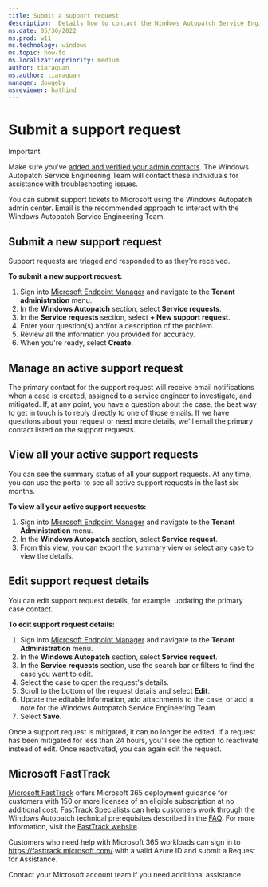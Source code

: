 ```yaml
---
title: Submit a support request
description:  Details how to contact the Windows Autopatch Service Engineering Team and submit support requests
ms.date: 05/30/2022
ms.prod: w11
ms.technology: windows
ms.topic: how-to
ms.localizationpriority: medium
author: tiaraquan
ms.author: tiaraquan
manager: dougeby
msreviewer: hathind
---
```


# Submit a support request

> [!IMPORTANT]
> Make sure you've [added and verified your admin contacts](../deploy/windows-autopatch-admin-contacts.md). The Windows Autopatch Service Engineering Team will contact these individuals for assistance with troubleshooting issues.

You can submit support tickets to Microsoft using the Windows Autopatch admin center. Email is the recommended approach to interact with the Windows Autopatch Service Engineering Team.

## Submit a new support request  

Support requests are triaged and responded to as they're received.

**To submit a new support request:**

1. Sign into [Microsoft Endpoint Manager](https://endpoint.microsoft.com/) and navigate to the **Tenant administration** menu.
1. In the **Windows Autopatch** section, select **Service requests**.
1. In the **Service requests** section, select **+ New support request**.
1. Enter your question(s) and/or a description of the problem.
1. Review all the information you provided for accuracy.
1. When you're ready, select **Create**.

## Manage an active support request

The primary contact for the support request will receive email notifications when a case is created, assigned to a service engineer to investigate, and mitigated. If, at any point, you have a question about the case, the best way to get in touch is to reply directly to one of those emails. If we have questions about your request or need more details, we'll email the primary contact listed on the support requests.

## View all your active support requests

You can see the summary status of all your support requests. At any time, you can use the portal to see all active support requests in the last six months.

**To view all your active support requests:**

1. Sign into [Microsoft Endpoint Manager](https://endpoint.microsoft.com/) and navigate to the **Tenant Administration** menu.
1. In the **Windows Autopatch** section, select **Service request**.
1. From this view, you can export the summary view or select any case to view the details.

## Edit support request details

You can edit support request details, for example, updating the primary case contact.

**To edit support request details:**

1. Sign into [Microsoft Endpoint Manager](https://endpoint.microsoft.com/) and navigate to the **Tenant Administration** menu.
1. In the **Windows Autopatch** section, select **Service request**.
1. In the **Service requests** section, use the search bar or filters to find the case you want to edit.
1. Select the case to open the request's details.
1. Scroll to the bottom of the request details and select **Edit**.
1. Update the editable information, add attachments to the case, or add a note for the Windows Autopatch Service Engineering Team.
1. Select **Save**.

Once a support request is mitigated, it can no longer be edited. If a request has been mitigated for less than 24 hours, you'll see the option to reactivate instead of edit. Once reactivated, you can again edit the request.

## Microsoft FastTrack

[Microsoft FastTrack](https://www.microsoft.com/en-us/fasttrack) offers Microsoft 365 deployment guidance for customers with 150 or more licenses of an eligible subscription at no additional cost. FastTrack Specialists can help customers work through the Windows Autopatch technical prerequisites described in the [FAQ](../overview/windows-autopatch-faq.yml). For more information, visit the [FastTrack website](https://www.microsoft.com/en-ca/fasttrack?rtc=1).

Customers who need help with Microsoft 365 workloads can sign in to https://fasttrack.microsoft.com/ with a valid Azure ID and submit a Request for Assistance.

 Contact your Microsoft account team if you need additional assistance.
